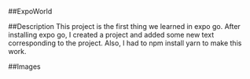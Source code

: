 ##ExpoWorld 

##Description
 This project is the first thing we learned in expo go. After installing expo go, I created a project and added some new text corresponding to the project. Also, I had to npm install yarn to make this work. 
 
 
 
 
 ##Images 
